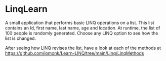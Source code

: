 # LinqLearn

A small application that performs basic LINQ operations on a list. This list contains an Id, first name, last name, age and location. At runtime, the list of 100 people is randomly generated. Choose any LINQ option to see how the list is changed.

After seeing how LINQ revises the list, have a look at each of the methods at https://github.com/iomonk/Learn-LINQ/tree/main/Linq/LinqMethods
